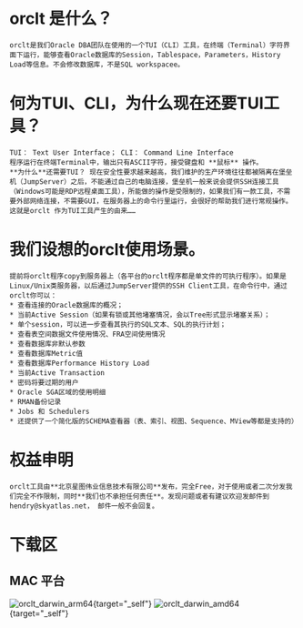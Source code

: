 # orclt 是什么？
    orclt是我们Oracle DBA团队在使用的一个TUI（CLI）工具，在终端（Terminal）字符界面下运行，能够查看Oracle数据库的Session，Tablespace，Parameters，History Load等信息。不会修改数据库，不是SQL workspacee。

# 何为TUI、CLI，为什么现在还要TUI工具？
    TUI： Text User Interface； CLI： Command Line Interface
    程序运行在终端Terminal中，输出只有ASCII字符，接受键盘和 **鼠标** 操作。
    **为什么**还需要TUI？ 现在安全性要求越来越高，我们维护的生产环境往往都被隔离在堡垒机（JumpServer）之后，不能通过自己的电脑连接，堡垒机一般来说会提供SSH连接工具（Windows可能是RDP远程桌面工具），所能做的操作是受限制的，如果我们有一款工具，不需要外部网络连接，不需要GUI，在服务器上的命令行里运行，会很好的帮助我们进行常规操作。这就是orclt 作为TUI工具产生的由来……

# 我们设想的orclt使用场景。
    提前将orclt程序copy到服务器上（各平台的orclt程序都是单文件的可执行程序）。如果是Linux/Unix类服务器，以后通过JumpServer提供的SSH Client工具，在命令行中，通过orclt你可以：
    * 查看连接的Oracle数据库的概况；
    * 当前Active Session（如果有锁或其他堵塞情况，会以Tree形式显示堵塞关系）；
    * 单个session，可以进一步查看其执行的SQL文本、SQL的执行计划；
    * 查看表空间数据文件使用情况、FRA空间使用情况
    * 查看数据库非默认参数
    * 查看数据库Metric值
    * 查看数据库Performance History Load
    * 当前Active Transaction
    * 密码将要过期的用户
    * Oracle SGA区域的使用明细
    * RMAN备份记录
    * Jobs 和 Schedulers
    * 还提供了一个简化版的SCHEMA查看器（表、索引、视图、Sequence、MView等都是支持的）

# 权益申明
    orclt工具由**北京星图伟业信息技术有限公司**发布，完全Free，对于使用或者二次分发我们完全不作限制，同时**我们也不承担任何责任**。发现问题或者有建议欢迎发邮件到 hendry@skyatlas.net， 邮件一般不会回复。

# 下载区

## MAC 平台
![orclt_darwin_arm64](/orclt_darwin_arm64 "darwin_arm64"){target="_self"}
![orclt_darwin_amd64](/orclt_darwin_amd64 "darwin adm64"){target="_self"}